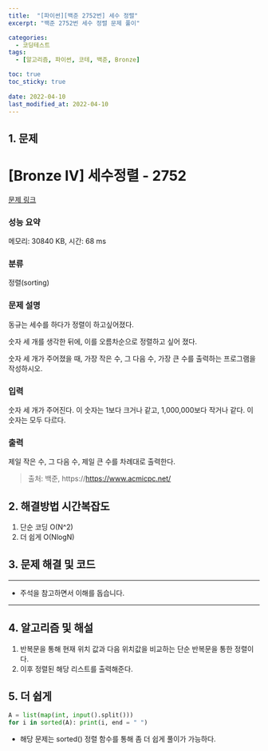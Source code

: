 ```yaml
---
title:  "[파이썬][백준 2752번] 세수 정렬"
excerpt: "백준 2752번 세수 정렬 문제 풀이"

categories:
  - 코딩테스트
tags:
  - [알고리즘, 파이썬, 코테, 백준, Bronze]

toc: true
toc_sticky: true
 
date: 2022-04-10
last_modified_at: 2022-04-10
---
```



## 1. 문제

# [Bronze IV] 세수정렬 - 2752 

[문제 링크](https://www.acmicpc.net/problem/2752) 

### 성능 요약

메모리: 30840 KB, 시간: 68 ms

### 분류

정렬(sorting)

### 문제 설명

<p>동규는 세수를 하다가 정렬이 하고싶어졌다.</p>

<p>숫자 세 개를 생각한 뒤에, 이를 오름차순으로 정렬하고 싶어 졌다.</p>

<p>숫자 세 개가 주어졌을 때, 가장 작은 수, 그 다음 수, 가장 큰 수를 출력하는 프로그램을 작성하시오.</p>

### 입력 

 <p>숫자 세 개가 주어진다. 이 숫자는 1보다 크거나 같고, 1,000,000보다 작거나 같다. 이 숫자는 모두 다르다.</p>

### 출력 

 <p>제일 작은 수, 그 다음 수, 제일 큰 수를 차례대로 출력한다.</p>



> 출처: 백준, https://https://www.acmicpc.net/

## 2. 해결방법 시간복잡도
1. 단순 코딩 O(N^2)
2. 더 쉽게 O(NlogN)

## 3. 문제 해결 및 코드
--- 

<script src="https://gist.github.com/cmblir/3a1fb9f2f92093a7302e22942d92df4f.js"></script>

- 주석을 참고하면서 이해를 돕습니다.
---

## 4. 알고리즘 및 해설

1. 반복문을 통해 현재 위치 값과 다음 위치값을 비교하는 단순 반복문을 통한 정렬이다.
2. 이후 정렬된 해당 리스트를 출력해준다.

## 5. 더 쉽게
```python
A = list(map(int, input().split()))
for i in sorted(A): print(i, end = " ")
```

- 해당 문제는 sorted() 정렬 함수를 통해 좀 더 쉽게 풀이가 가능하다.